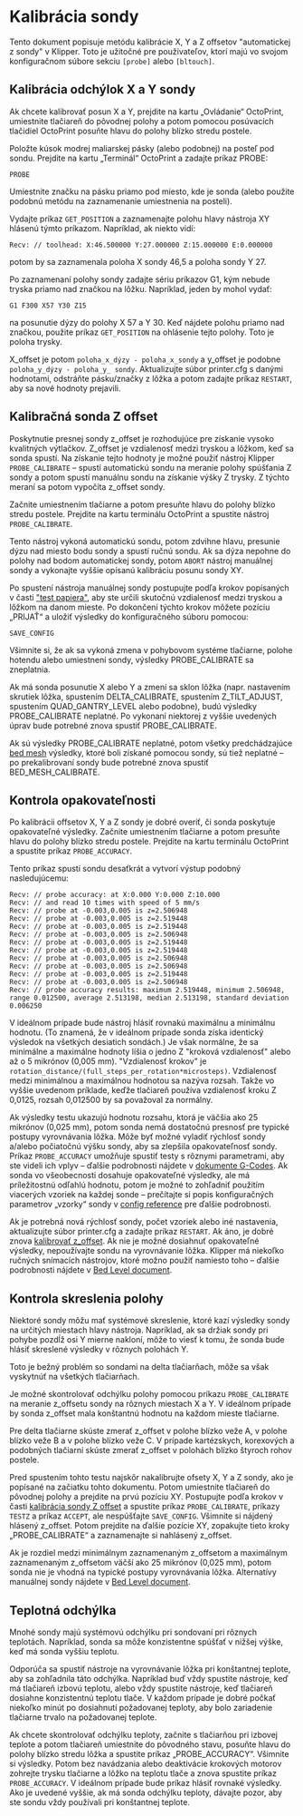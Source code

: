 # Kalibrácia sondy

Tento dokument popisuje metódu kalibrácie X, Y a Z offsetov "automatickej z sondy" v Klipper. Toto je užitočné pre používateľov, ktorí majú vo svojom konfiguračnom súbore sekciu `[probe]` alebo `[bltouch]`.

## Kalibrácia odchýlok X a Y sondy

Ak chcete kalibrovať posun X a Y, prejdite na kartu „Ovládanie“ OctoPrint, umiestnite tlačiareň do pôvodnej polohy a potom pomocou posúvacích tlačidiel OctoPrint posuňte hlavu do polohy blízko stredu postele.

Položte kúsok modrej maliarskej pásky (alebo podobnej) na posteľ pod sondu. Prejdite na kartu „Terminál“ OctoPrint a zadajte príkaz PROBE:

```
PROBE
```

Umiestnite značku na pásku priamo pod miesto, kde je sonda (alebo použite podobnú metódu na zaznamenanie umiestnenia na posteli).

Vydajte príkaz `GET_POSITION` a zaznamenajte polohu hlavy nástroja XY hlásenú týmto príkazom. Napríklad, ak niekto vidí:

```
Recv: // toolhead: X:46.500000 Y:27.000000 Z:15.000000 E:0.000000
```

potom by sa zaznamenala poloha X sondy 46,5 a poloha sondy Y 27.

Po zaznamenaní polohy sondy zadajte sériu príkazov G1, kým nebude tryska priamo nad značkou na lôžku. Napríklad, jeden by mohol vydať:

```
G1 F300 X57 Y30 Z15
```

na posunutie dýzy do polohy X 57 a Y 30. Keď nájdete polohu priamo nad značkou, použite príkaz `GET_POSITION` na ohlásenie tejto polohy. Toto je poloha trysky.

X_offset je potom `poloha_x_dýzy - poloha_x_sondy` a y_offset je podobne `poloha_y_dýzy - poloha_y_ sondy`. Aktualizujte súbor printer.cfg s danými hodnotami, odstráňte pásku/značky z lôžka a potom zadajte príkaz `RESTART`, aby sa nové hodnoty prejavili.

## Kalibračná sonda Z offset

Poskytnutie presnej sondy z_offset je rozhodujúce pre získanie vysoko kvalitných výtlačkov. Z_offset je vzdialenosť medzi tryskou a lôžkom, keď sa sonda spustí. Na získanie tejto hodnoty je možné použiť nástroj Klipper `PROBE_CALIBRATE` – spustí automatickú sondu na meranie polohy spúšťania Z sondy a potom spustí manuálnu sondu na získanie výšky Z trysky. Z týchto meraní sa potom vypočíta z_offset sondy.

Začnite umiestnením tlačiarne a potom presuňte hlavu do polohy blízko stredu postele. Prejdite na kartu terminálu OctoPrint a spustite nástroj `PROBE_CALIBRATE`.

Tento nástroj vykoná automatickú sondu, potom zdvihne hlavu, presunie dýzu nad miesto bodu sondy a spustí ručnú sondu. Ak sa dýza nepohne do polohy nad bodom automatickej sondy, potom  `ABORT` nástroj manuálnej sondy a vykonajte vyššie opísanú kalibráciu posunu sondy XY.

Po spustení nástroja manuálnej sondy postupujte podľa krokov popísaných v časti ["test papiera"](Bed_Level.md#the-paper-test), aby ste určili skutočnú vzdialenosť medzi tryskou a lôžkom na danom mieste. Po dokončení týchto krokov môžete pozíciu „PRIJAŤ“ a uložiť výsledky do konfiguračného súboru pomocou:

```
SAVE_CONFIG
```

Všimnite si, že ak sa vykoná zmena v pohybovom systéme tlačiarne, polohe hotendu alebo umiestnení sondy, výsledky PROBE_CALIBRATE sa zneplatnia.

Ak má sonda posunutie X alebo Y a zmení sa sklon lôžka (napr. nastavením skrutiek lôžka, spustením DELTA_CALIBRATE, spustením Z_TILT_ADJUST, spustením QUAD_GANTRY_LEVEL alebo podobne), budú výsledky PROBE_CALIBRATE neplatné. Po vykonaní niektorej z vyššie uvedených úprav bude potrebné znova spustiť PROBE_CALIBRATE.

Ak sú výsledky PROBE_CALIBRATE neplatné, potom všetky predchádzajúce [bed mesh](Bed_Mesh.md) výsledky, ktoré boli získané pomocou sondy, sú tiež neplatné – po prekalibrovaní sondy bude potrebné znova spustiť BED_MESH_CALIBRATE.

## Kontrola opakovateľnosti

Po kalibrácii offsetov X, Y a Z sondy je dobré overiť, či sonda poskytuje opakovateľné výsledky. Začnite umiestnením tlačiarne a potom presuňte hlavu do polohy blízko stredu postele. Prejdite na kartu terminálu OctoPrint a spustite príkaz `PROBE_ACCURACY`.

Tento príkaz spustí sondu desaťkrát a vytvorí výstup podobný nasledujúcemu:

```
Recv: // probe accuracy: at X:0.000 Y:0.000 Z:10.000
Recv: // and read 10 times with speed of 5 mm/s
Recv: // probe at -0.003,0.005 is z=2.506948
Recv: // probe at -0.003,0.005 is z=2.519448
Recv: // probe at -0.003,0.005 is z=2.519448
Recv: // probe at -0.003,0.005 is z=2.506948
Recv: // probe at -0.003,0.005 is z=2.519448
Recv: // probe at -0.003,0.005 is z=2.519448
Recv: // probe at -0.003,0.005 is z=2.506948
Recv: // probe at -0.003,0.005 is z=2.506948
Recv: // probe at -0.003,0.005 is z=2.519448
Recv: // probe at -0.003,0.005 is z=2.506948
Recv: // probe accuracy results: maximum 2.519448, minimum 2.506948, range 0.012500, average 2.513198, median 2.513198, standard deviation 0.006250
```

V ideálnom prípade bude nástroj hlásiť rovnakú maximálnu a minimálnu hodnotu. (To znamená, že v ideálnom prípade sonda získa identický výsledok na všetkých desiatich sondách.) Je však normálne, že sa minimálne a maximálne hodnoty líšia o jedno Z "kroková vzdialenosť" alebo až o 5 mikrónov (0,005 mm). "Vzdialenosť krokov" je `rotation_distance/(full_steps_per_rotation*microsteps)`. Vzdialenosť medzi minimálnou a maximálnou hodnotou sa nazýva rozsah. Takže vo vyššie uvedenom príklade, keďže tlačiareň používa vzdialenosť kroku Z 0,0125, rozsah 0,012500 by sa považoval za normálny.

Ak výsledky testu ukazujú hodnotu rozsahu, ktorá je väčšia ako 25 mikrónov (0,025 mm), potom sonda nemá dostatočnú presnosť pre typické postupy vyrovnávania lôžka. Môže byť možné vyladiť rýchlosť sondy a/alebo počiatočnú výšku sondy, aby sa zlepšila opakovateľnosť sondy. Príkaz `PROBE_ACCURACY` umožňuje spustiť testy s rôznymi parametrami, aby ste videli ich vplyv – ďalšie podrobnosti nájdete v [dokumente G-Codes](G-Codes.md#probe_accuracy). Ak sonda vo všeobecnosti dosahuje opakovateľné výsledky, ale má príležitostnú odľahlú hodnotu, potom je možné to zohľadniť použitím viacerých vzoriek na každej sonde – prečítajte si popis konfiguračných parametrov „vzorky“ sondy v  [config reference](Config_Reference.md#probe) pre ďalšie podrobnosti.

Ak je potrebná nová rýchlosť sondy, počet vzoriek alebo iné nastavenia, aktualizujte súbor printer.cfg a zadajte príkaz `RESTART`. Ak áno, je dobré znova [kalibrovať z_offset](#calibrating-probe-z-offset). Ak nie je možné dosiahnuť opakovateľné výsledky, nepoužívajte sondu na vyrovnávanie lôžka. Klipper má niekoľko ručných snímacích nástrojov, ktoré možno použiť namiesto toho – ďalšie podrobnosti nájdete v  [Bed Level document](Bed_Level.md).

## Kontrola skreslenia polohy

Niektoré sondy môžu mať systémové skreslenie, ktoré kazí výsledky sondy na určitých miestach hlavy nástroja. Napríklad, ak sa držiak sondy pri pohybe pozdĺž osi Y mierne nakloní, môže to viesť k tomu, že sonda bude hlásiť skreslené výsledky v rôznych polohách Y.

Toto je bežný problém so sondami na delta tlačiarňach, môže sa však vyskytnúť na všetkých tlačiarňach.

Je možné skontrolovať odchýlku polohy pomocou príkazu `PROBE_CALIBRATE` na meranie z_offsetu sondy na rôznych miestach X a Y. V ideálnom prípade by sonda z_offset mala konštantnú hodnotu na každom mieste tlačiarne.

Pre delta tlačiarne skúste zmerať z_offset v polohe blízko veže A, v polohe blízko veže B a v polohe blízko veže C. V prípade kartézskych, korexových a podobných tlačiarní skúste zmerať z_offset v polohách blízko štyroch rohov postele.

Pred spustením tohto testu najskôr nakalibrujte ofsety X, Y a Z sondy, ako je popísané na začiatku tohto dokumentu. Potom umiestnite tlačiareň do pôvodnej polohy a prejdite na prvú pozíciu XY. Postupujte podľa krokov v časti [kalibrácia sondy Z offset](#calibrating-probe-z-offset) a spustite príkaz `PROBE_CALIBRATE`, príkazy `TESTZ` a príkaz `ACCEPT`, ale nespúšťajte `SAVE_CONFIG`. Všimnite si nájdený hlásený z_offset. Potom prejdite na ďalšie pozície XY, zopakujte tieto kroky „PROBE_CALIBRATE“ a zaznamenajte si nahlásený z_offset.

Ak je rozdiel medzi minimálnym zaznamenaným z_offsetom a maximálnym zaznamenaným z_offsetom väčší ako 25 mikrónov (0,025 mm), potom sonda nie je vhodná na typické postupy vyrovnávania lôžka. Alternatívy manuálnej sondy nájdete v [Bed Level document](Bed_Level.md).

## Teplotná odchýlka

Mnohé sondy majú systémovú odchýlku pri sondovaní pri rôznych teplotách. Napríklad, sonda sa môže konzistentne spúšťať v nižšej výške, keď má sonda vyššiu teplotu.

Odporúča sa spustiť nástroje na vyrovnávanie lôžka pri konštantnej teplote, aby sa zohľadnila táto odchýlka. Napríklad buď vždy spustite nástroje, keď má tlačiareň izbovú teplotu, alebo vždy spustite nástroje, keď tlačiareň dosiahne konzistentnú teplotu tlače. V každom prípade je dobré počkať niekoľko minút po dosiahnutí požadovanej teploty, aby bolo zariadenie tlačiarne trvalo na požadovanej teplote.

Ak chcete skontrolovať odchýlku teploty, začnite s tlačiarňou pri izbovej teplote a potom tlačiareň umiestnite do pôvodného stavu, posuňte hlavu do polohy blízko stredu lôžka a spustite príkaz „PROBE_ACCURACY“. Všimnite si výsledky. Potom bez navádzania alebo deaktivácie krokových motorov zohrejte trysku tlačiarne a lôžko na teplotu tlače a znova spustite príkaz `PROBE_ACCURACY`. V ideálnom prípade bude príkaz hlásiť rovnaké výsledky. Ako je uvedené vyššie, ak má sonda odchýlku teploty, dávajte pozor, aby ste sondu vždy používali pri konštantnej teplote.
